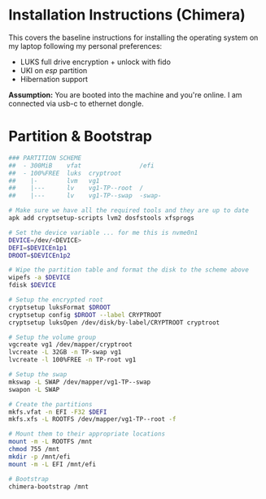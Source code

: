 # Installation Instructions (Chimera)
This covers the baseline instructions for installing the operating system on my laptop following my personal preferences:
* LUKS full drive encryption + unlock with fido
* UKI on _esp_ partition
* Hibernation support

__Assumption:__ You are booted into the machine and you're online. I am connected via usb-c to ethernet dongle.

# Partition & Bootstrap
```bash
### PARTITION SCHEME
##  - 300MiB    vfat                /efi
##  - 100%FREE  luks  cryptroot
##    |-        lvm   vg1
##    |---      lv    vg1-TP--root  /
##    |---      lv    vg1-TP--swap  -swap-

# Make sure we have all the required tools and they are up to date
apk add cryptsetup-scripts lvm2 dosfstools xfsprogs

# Set the device variable ... for me this is nvme0n1
DEVICE=/dev/<DEVICE>
DEFI=$DEVICEn1p1
DROOT=$DEVICEn1p2

# Wipe the partition table and format the disk to the scheme above
wipefs -a $DEVICE
fdisk $DEVICE

# Setup the encrypted root
cryptsetup luksFormat $DROOT
cryptsetup config $DROOT --label CRYPTROOT
cryptsetup luksOpen /dev/disk/by-label/CRYPTROOT cryptroot

# Setup the volume group
vgcreate vg1 /dev/mapper/cryptroot
lvcreate -L 32GB -n TP-swap vg1
lvcreate -l 100%FREE -n TP-root vg1

# Setup the swap
mkswap -L SWAP /dev/mapper/vg1-TP--swap
swapon -L SWAP

# Create the partitions
mkfs.vfat -n EFI -F32 $DEFI
mkfs.xfs -L ROOTFS /dev/mapper/vg1-TP--root -f

# Mount them to their appropriate locations
mount -m -L ROOTFS /mnt
chmod 755 /mnt
mkdir -p /mnt/efi
mount -m -L EFI /mnt/efi

# Bootstrap
chimera-bootstrap /mnt
```
